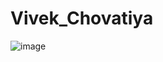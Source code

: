 # Vivek_Chovatiya

![image](https://github.com/vivek2918/Vivek_Chovatiya/assets/119297870/5435fe60-4873-4e19-97ce-f9a9692999cf)
